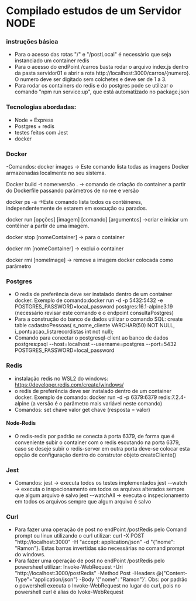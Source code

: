 # Compilado estudos de um Servidor NODE

### instruções básica

- Para o acesso das rotas "/" e "/postLocal" é necessário que seja instanciado um container redis
- Para o acesso do endPoint /carros basta rodar o arquivo index.js dentro da pasta servidor01 e abrir a rota http://localhost:3000/carros/{numero}. O numero deve ser digitado sem colchetes e deve ser de 1 a 3.
- Para rodar os containers do redis e do postgres pode se utilizar o comando "npm run service:up", que está automatizado no package.json

### Tecnologias abordadas:

- Node + Express
- Postgres + redis
- testes feitos com Jest
- docker

### Docker

-Comandos:
docker images -> Este comando lista todas as imagens Docker armazenadas localmente no seu sistema.

Docker build -t nome:versão . -> comando de criação do container a partir do Dockerfile passando parâmetros de no me e versão

docker ps -a ->Este comando lista todos os contêineres, independentemente de estarem em execução ou parados.

docker run [opções] [imagem] [comando] [argumentos] ->criar e iniciar um contêiner a partir de uma imagem.

docker stop [nomeContainer] -> para o container

docker rm [nomeContainer] -> exclui o container

docker rmi [nomeImage] -> remove a imagem docker colocada como parâmetro

### Postgres

- O redis de preferência deve ser instalado dentro de um container docker. Exemplo de comando:docker run -d -p 5432:5432 -e POSTGRES_PASSWORD=local_password postgres:16.1-alpine3.19 (necessário revisar este comando e o endpoint consultaPostgres)
- Para a construção do banco de dados utilizar o comando SQL: create table cadastroPessoas(
  s_nome_cliente VARCHAR(50) NOT NULL,
  i_pontuacao_listarecordistas int not null);
- Comando para conectar o postgresql-client ao banco de dados postgres:psql --host=localhost --username=postgres --port=5432 POSTGRES_PASSWORD=local_password

### Redis

- instalação redis no WSL2 do windows: https://developer.redis.com/create/windows/
- o redis de preferência deve ser instalado dentro de um container docker. Exemplo de comando: docker run -d -p 6379:6379 redis:7.2.4-alpine (a versão é o parâmetro mais variável neste comando)
- Comandos:
  set chave valor
  get chave (resposta = valor)

#### Node-Redis

- O redis-redis por padrão se conecta à porta 6379, de forma que é conveniente subir o container com o redis escutando na porta 6379, caso se deseje subir o redis-server em outra porta deve-se colocar esta opção de configuração dentro do construtor objeto createCliente()

### Jest

- Comandos:
  jest -> executa todos os testes implementados
  jest --watch -> executa o inspecionamento em todos os arquivos alterados sempre que algum arquivo é salvo
  jest --watchAll -> executa o inspecionamento em todos os arquivos sempre que algum arquivo é salvo

### Curl

- Para fazer uma operação de post no endPoint /postRedis pelo Comand prompt ou linux utilizando o curl utilizar: curl -X POST "http://localhost:3000" -H "accept: application/json" -d "{\"nome\": \"Ramon\"}. Estas barras invertidas são necessárias no comand prompt do windows.
- Para fazer uma operação de post no endPoint /postRedis pelo powersheel utilizar: Invoke-WebRequest -Uri "http://localhost:3000/postRedis" -Method Post -Headers @{"Content-Type"="application/json"} -Body '{"nome": "Ramon"}'. Obs: por padrão o powershell executa o Invoke-WebRequest no lugar do curl, pois no powershell curl é alias do Ivoke-WebRequest
